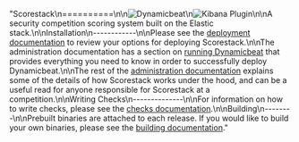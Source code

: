 "Scorestack\n==========\n\n![Dynamicbeat](https://github.com/scorestack/scorestack/workflows/Dynamicbeat/badge.svg)\n![Kibana Plugin](https://github.com/scorestack/scorestack/workflows/Kibana%20Plugin/badge.svg)\n\nA security competition scoring system built on the Elastic stack.\n\nInstallation\n------------\n\nPlease see the [deployment documentation](./deployment/README.md) to review your options for deploying Scorestack.\n\nThe administration documentation has a section on [running Dynamicbeat](./docs/administration.md#running-dynamicbeat) that provides everything you need to know in order to successfully deploy Dynamicbeat.\n\nThe rest of the [administration documentation](./docs/administration.md) explains some of the details of how Scorestack works under the hood, and can be a useful read for anyone responsible for Scorestack at a competition.\n\nWriting Checks\n--------------\n\nFor information on how to write checks, please see the [checks documentation](./docs/checks.md).\n\nBuilding\n--------\n\nPrebuilt binaries are attached to each release. If you would like to build your own binaries, please see the [building documentation](./docs/building.md)."